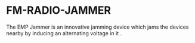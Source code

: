 # FM-RADIO-JAMMER
The EMP Jammer is an innovative jamming device which jams the devices nearby by inducing an alternating voltage in it .
